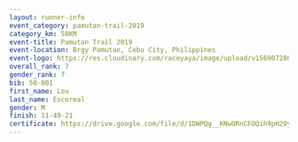 ```yaml
---
layout: runner-info 
event_category: pamutan-trail-2019 
category_km: 50KM 
event-title: Pamutan Trail 2019 
event-location: Brgy Pamutan, Cebu City, Philippines 
event-logo: https://res.cloudinary.com/raceyaya/image/upload/v1569072806/logo/pamutan-trail_d8abrj.jpg 
overall_rank: 7
gender_rank: 7
bib: 50-001
first_name: Lou
last_name: Escoreal
gender: M
finish: 11-49-21
certificate: https://drive.google.com/file/d/1DWPQg__KNwORnCFOQih9pH20y2wpocR-/view?usp=sharing
---
```

